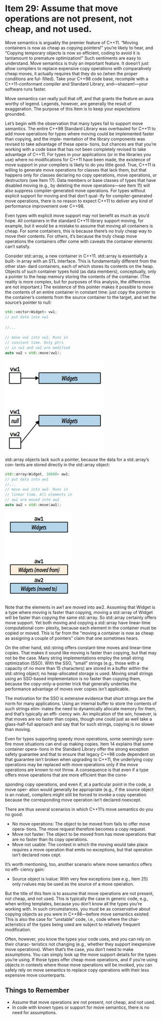 # Item 29: Assume that move operations are not present, not cheap, and not used.

Move semantics is arguably the premier feature of C++11. “Moving containers is now as cheap as copying pointers!” you’re likely to hear, and “Copying temporary objects is now so efficient, coding to avoid it is tantamount to premature optimization!” Such sentiments are easy to understand. Move semantics is truly an important feature. It doesn’t just allow compilers to replace expensive copy operations with comparatively cheap moves, it actually requires that they do so (when the proper conditions are ful‐ filled). Take your C++98 code base, recompile with a C++11-conformant compiler and Standard Library, and—shazam!—your software runs faster.

Move semantics can really pull that off, and that grants the feature an aura worthy of legend. Legends, however, are generally the result of exaggeration. The purpose of this Item is to keep your expectations grounded.

Let’s begin with the observation that many types fail to support move semantics. The entire C++98 Standard Library was overhauled for C++11 to add move operations for types where moving could be implemented faster than copying, and the imple‐ mentation of the library components was revised to take advantage of these opera‐ tions, but chances are that you’re working with a code base that has not been completely revised to take advantage of C++11. For types in your applications (or in the libraries you use) where no modifications for C++11 have been made, the existence of move support in your compilers is likely to do you little good. True, C++11 is willing to generate move operations for classes that lack them, but that happens only for classes declaring no copy operations, move operations, or destructors (see Item 17). Data members or base classes of types that have disabled moving (e.g., by deleting the move operations—see Item 11) will also suppress compiler-generated move operations. For types without explicit support for moving and that don’t qual‐ ify for compiler-generated move operations, there is no reason to expect C++11 to deliver any kind of performance improvement over C++98.

Even types with explicit move support may not benefit as much as you’d hope. All containers in the standard C++11 library support moving, for example, but it would be a mistake to assume that moving all containers is cheap. For some containers, this is because there’s no truly cheap way to move their contents. For others, it’s because the truly cheap move operations the containers offer come with caveats the container elements can’t satisfy.

Consider std::array, a new container in C++11. std::array is essentially a built- in array with an STL interface. This is fundamentally different from the other stan‐ dard containers, each of which stores its contents on the heap. Objects of such container types hold (as data members), conceptually, only a pointer to the heap memory storing the contents of the container. (The reality is more complex, but for purposes of this analysis, the differences are not important.) The existence of this pointer makes it possible to move the contents of an entire container in constant time: just copy the pointer to the container’s contents from the source container to the target, and set the source’s pointer to null:
```cpp
std::vector<Widget> vw1; 
// put data into vw1

//...
   
// move vw1 into vw2. Runs in 
// constant time. Only ptrs 
// in vw1 and vw2 are modified
auto vw2 = std::move(vw1);
```

![](vec_move.png)

std::array objects lack such a pointer, because the data for a std::array’s con‐ tents are stored directly in the std::array object:
```cpp
std::array<Widget, 10000> aw1; 
// put data into aw1
//...
// move aw1 into aw2. Runs in 
// linear time. All elements in 
// aw1 are moved into aw2
auto aw2 = std::move(aw1);
```
![](arr_move.png)

Note that the elements in aw1 are moved into aw2. Assuming that Widget is a type where moving is faster than copying, moving a std::array of Widget will be faster than copying the same std::array. So std::array certainly offers move support. Yet both moving and copying a std::array have linear-time computational com‐ plexity, because each element in the container must be copied or moved. This is far from the “moving a container is now as cheap as assigning a couple of pointers” claim that one sometimes hears.

On the other hand, std::string offers constant-time moves and linear-time copies. That makes it sound like moving is faster than copying, but that may not be the case. Many string implementations employ the small string optimization (SSO). With the SSO, “small” strings (e.g., those with a capacity of no more than 15 characters) are stored in a buffer within the std::string object; no heap-allocated storage is used. Moving small strings using an SSO-based implementation is no faster than copying them, because the copy-only-a-pointer trick that generally underlies the performance advantage of moves over copies isn’t applicable.

The motivation for the SSO is extensive evidence that short strings are the norm for many applications. Using an internal buffer to store the contents of such strings elim‐ inates the need to dynamically allocate memory for them, and that’s typically an effi‐ ciency win. An implication of the win, however, is that moves are no faster than copies, though one could just as well take a glass-half-full approach and say that for such strings, copying is no slower than moving.

Even for types supporting speedy move operations, some seemingly sure-fire move situations can end up making copies. Item 14 explains that some container opera‐ tions in the Standard Library offer the strong exception safety guarantee and that to ensure that legacy C++98 code dependent on that guarantee isn’t broken when upgrading to C++11, the underlying copy operations may be replaced with move operations only if the move operations are known to not throw. A consequence is that even if a type offers move operations that are more efficient than the corre‐

sponding copy operations, and even if, at a particular point in the code, a move oper‐ ation would generally be appropriate (e.g., if the source object is an rvalue), compilers might still be forced to invoke a copy operation because the corresponding move operation isn’t declared noexcept.

There are thus several scenarios in which C++11’s move semantics do you no good:
- No move operations: The object to be moved from fails to offer move opera‐ tions. The move request therefore becomes a copy request.
- Move not faster: The object to be moved from has move operations that are no faster than its copy operations.
- Move not usable: The context in which the moving would take place requires a move operation that emits no exceptions, but that operation isn’t declared noex cept.

It’s worth mentioning, too, another scenario where move semantics offers no effi‐ ciency gain:
- Source object is lvalue: With very few exceptions (see e.g., Item 25) only rvalues may be used as the source of a move operation.

But the title of this Item is to assume that move operations are not present, not cheap, and not used. This is typically the case in generic code, e.g., when writing templates, because you don’t know all the types you’re working with. In such circumstances, you must be as conservative about copying objects as you were in C++98—before move semantics existed. This is also the case for “unstable” code, i.e., code where the char‐ acteristics of the types being used are subject to relatively frequent modification.

Often, however, you know the types your code uses, and you can rely on their charac‐ teristics not changing (e.g., whether they support inexpensive move operations). When that’s the case, you don’t need to make assumptions. You can simply look up the move support details for the types you’re using. If those types offer cheap move operations, and if you’re using objects in contexts where those move operations will be invoked, you can safely rely on move semantics to replace copy operations with their less expensive move counterparts.

## Things to Remember
- Assume that move operations are not present, not cheap, and not used.
- In code with known types or support for move semantics, there is no need for assumptions.
